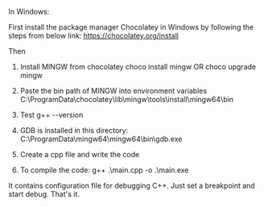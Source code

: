 In Windows:

First install the package manager Chocolatey in Windows by following the steps from below link:
https://chocolatey.org/install


Then
1. Install MINGW from chocolatey
choco install mingw
OR
choco upgrade mingw

2. Paste the bin path of MINGW into environment variables
C:\ProgramData\chocolatey\lib\mingw\tools\install\mingw64\bin

3. Test
g++ --version

4. GDB is installed in this directory:
C:\ProgramData\mingw64\mingw64\bin\gdb.exe

5. Create a cpp file and write the code

6. To compile the code:
g++ .\main.cpp -o .\main.exe


It contains configuration file for debugging C++. Just set a breakpoint and start debug. That's it.